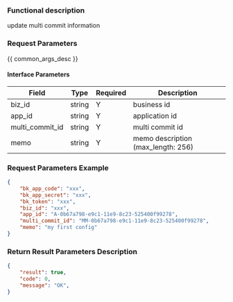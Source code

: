 ### Functional description

update multi commit information

### Request Parameters

{{ common_args_desc }}

#### Interface Parameters

| Field            | Type      | Required  | Description |
|------------------|-----------|-----------|-------------|
| biz_id           |  string   | Y         | business id |
| app_id           |  string   | Y         | application id |
| multi_commit_id  |  string   | Y         | multi commit id |
| memo             |  string   | Y         | memo description (max_length: 256) |

### Request Parameters Example

```json
{
    "bk_app_code": "xxx",
    "bk_app_secret": "xxx",
    "bk_token": "xxx",
    "biz_id": "xxx",
    "app_id": "A-0b67a798-e9c1-11e9-8c23-525400f99278",
    "multi_commit_id": "MM-0b67a798-e9c1-11e9-8c23-525400f99278",
    "memo": "my first config"
}
```

### Return Result Parameters Description

```json
{
    "result": true,
    "code": 0,
    "message": "OK",
}
```
